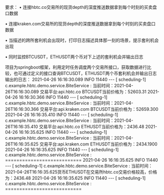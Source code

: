 要求：
• 连接hbtc.co交易所的现货depth的深度推送数据拿到每个时刻的买卖盘口数据

• 连接kraken.com交易所的现货depth的深度推送数据拿到每个时刻的买卖盘口数据

• 当描述的跨所套利机会出现时，打印日志描述具体那一刻的场景，提示套利机会出现

• 同时监控BTCUSDT，ETHUSDT两个币对下上述的套利机会并输出日志

项目为springboot框架，利用定时任务调度两个交易所接口，获取数据进行比较，也可通过定义的接口查询BTCUSDT，ETHUSDT两个币套利机会并输出日志
输出的日志：
2021-04-26 16:16:30.089  INFO 11440 --- [   scheduling-1] c.example.hbtc.demo.service.BiteService  : 当前时间：2021-04-26T16:16:30.089
交易平台:api.hbtc.co
BTCUSDT当前价格为：52603.31
2021-04-26 16:16:30.366  INFO 11440 --- [   scheduling-1] c.example.hbtc.demo.service.BiteService  : 当前时间：2021-04-26T16:16:30.366
交易平台:api.kraken.com
BTCUSDT当前价格为：52659.300
2021-04-26 16:16:35.410  INFO 11440 --- [   scheduling-1] c.example.hbtc.demo.service.BiteService  : 当前时间：2021-04-26T16:16:35.410
交易平台:api.hbtc.co
ETHUSDT当前价格为：2436.48
2021-04-26 16:16:35.625  INFO 11440 --- [   scheduling-1] c.example.hbtc.demo.service.BiteService  : 当前时间：2021-04-26T16:16:35.625
交易平台:api.kraken.com
ETHUSDT当前价格为：2434.1900
2021-04-26 16:16:35.625  INFO 11440 --- [   scheduling-1] c.example.hbtc.demo.service.BiteService  : ===========================
2021-04-26 16:16:35.625  INFO 11440 --- [   scheduling-1] c.example.hbtc.demo.service.BiteService  : 当前时间：2021-04-26T16:16:35.625货币ETHUSDT在交易所hbtc.co交易价格较高，价格为：2436.48
2021-04-26 16:16:35.625  INFO 11440 --- [   scheduling-1] c.example.hbtc.demo.service.BiteService  : ===========================
